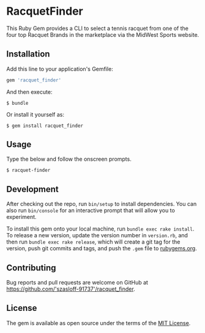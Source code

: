 # RacquetFinder

This Ruby Gem provides a CLI to select a tennis racquet from one of the four top Racquet Brands in the marketplace via the MidWest Sports website.

## Installation

Add this line to your application's Gemfile:

```ruby
gem 'racquet_finder'
```

And then execute:

    $ bundle

Or install it yourself as:

    $ gem install racquet_finder

## Usage

Type the below and follow the onscreen prompts.

    $ racquet-finder

## Development

After checking out the repo, run `bin/setup` to install dependencies. You can also run `bin/console` for an interactive prompt that will allow you to experiment.

To install this gem onto your local machine, run `bundle exec rake install`. To release a new version, update the version number in `version.rb`, and then run `bundle exec rake release`, which will create a git tag for the version, push git commits and tags, and push the `.gem` file to [rubygems.org](https://rubygems.org).

## Contributing

Bug reports and pull requests are welcome on GitHub at https://github.com/'szasloff-91737'/racquet_finder.

## License

The gem is available as open source under the terms of the [MIT License](https://opensource.org/licenses/MIT).
